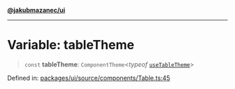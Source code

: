 [**@jakubmazanec/ui**](../README.md)

---

# Variable: tableTheme

> `const` **tableTheme**: `ComponentTheme`\<_typeof_
> [`useTableTheme`](../functions/useTableTheme.md)\>

Defined in:
[packages/ui/source/components/Table.ts:45](https://github.com/jakubmazanec/tools/blob/adfe44f908094c1d1cdf19837842b33066bbd9d7/packages/ui/source/components/Table.ts#L45)
